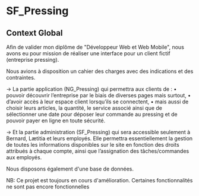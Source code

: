 # SF_Pressing
## Context Global
Afin de valider mon diplôme de "Développeur Web et Web Mobile", nous avons eu pour mission de réaliser une interface pour un client fictif (entreprise pressing).

Nous avions à disposition un cahier des charges avec des indications et des contraintes.

→ La partie application (NG_Pressing) qui permettra aux clients de : 
    • pouvoir découvrir l’entreprise par le biais de diverses pages mais surtout, 
    • d’avoir accès à leur espace client lorsqu’ils se connectent, 
    • mais aussi de choisir leurs articles, la quantité, le service associé ainsi que de sélectionner une date pour déposer leur commande au pressing et de pouvoir payer en ligne en toute sécurité. 

→ Et la partie administration (SF_Pressing) qui sera accessible seulement à Bernard, Lætitia et leurs employés. Elle permettra essentiellement la gestion de toutes les informations disponibles sur le site en fonction des droits attribués à chaque compte, ainsi que l’assignation des tâches/commandes aux employés. 

Nous disposons également d'une base de données.

NB: Ce projet est toujours en cours d'amélioration. Certaines fonctionnalités ne sont pas encore fonctionnelles